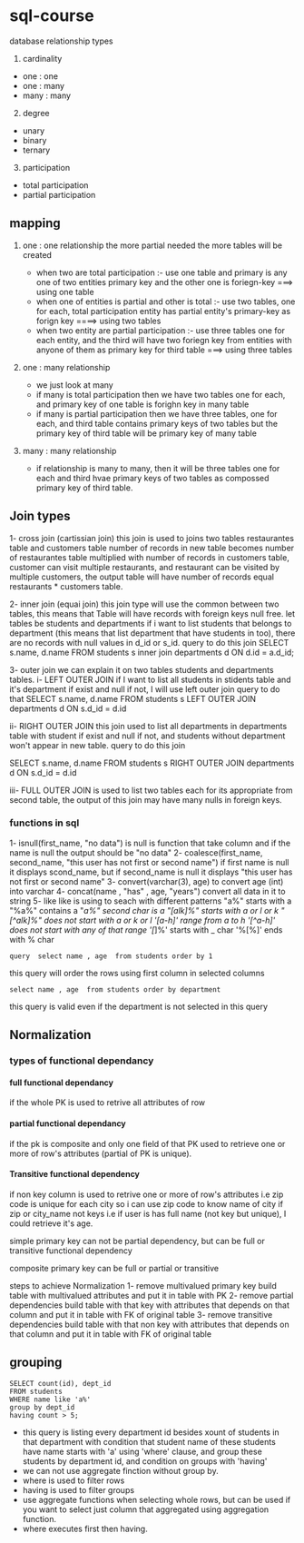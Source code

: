 # sql-course
database relationship types
 1. cardinality
   * one : one
   * one : many
   * many : many
 2. degree
   * unary
   * binary
   * ternary
 3.  participation
   * total participation
   * partial participation

## mapping 
  1. one : one relationship
     the more partial needed the more tables will be created 
      * when two are total participation :-
        use one table and primary is any one of two entities primary key and the other one is foriegn-key ===> using one table 
      * when one of entities is partial and other is total :-
        use two tables, one for each, total participation entity has partial entity's primary-key as forign key ====> using two tables
      * when two entity are partial participation :-
        use three tables one for each entity, and the third will have two foriegn key from entities with anyone of them as primary key for third table ===> using three tables

  2. one : many relationship
      * we just look at many
      * if many is total participation then we have two tables one for each, and primary key of one table is forighn key in many table
      * if many is partial participation then we have three tables, one for each, and third table contains primary keys of two tables but the primary key of third table will be primary key of many table

  3. many : many relationship
     * if relationship is many to many, then it will be three tables one for each and third hvae primary keys of two tables as compossed primary key of third table.
    
## Join types 
1- cross join (cartissian join)
this join is used to joins two tables restaurantes table and customers table  number of records in new table becomes number of restaurantes table multiplied with number of records in customers table, customer can visit multiple restaurants, and restaurant can be visited by multiple customers, the output table will have number of records equal restaurants * customers table.

2- inner join (equai join)
this join type will use the common between two tables, this means that Table will have records with foreign keys null free. let tables be students and departments if i want to list students that belongs to department (this means that list department that have students in too), there are no records with null values in d_id or s_id.
query to do this join
SELECT s.name, d.name
FROM students s inner join departments d
ON d.id = a.d_id;

3- outer join
we can explain it on two tables students and departments tables.
i- LEFT OUTER JOIN
if I want to list all students in stidents table and it's department if exist and null if not, I will use left outer join 
query to do that
SELECT s.name, d.name
FROM students s LEFT OUTER JOIN departments d
ON s.d_id = d.id

ii- RIGHT OUTER JOIN
 this join used to list all departments in departments table with student if exist and null if not, and students without department won't appear in new table.
 query to do this join
 
 SELECT s.name, d.name
FROM students s RIGHT OUTER JOIN departments d
ON s.d_id = d.id

iii- FULL OUTER JOIN
 is used to list two tables each for its appropriate from second table, the output of this join may have many nulls in foreign keys.



 ### functions in sql 
 1- isnull(first_name, "no data")
   is null is function that take column and if the name is null the output should be "no data"
 2- coalesce(first_name, second_name, "this user has not first or second name")
   if first name is null it displays scond_name, but if second_name is null it displays "this user has not first or second name"
 3- convert(varchar(3), age)
   to convert age (int) into varchar
 4- concat(name , "has" , age, "years")
    convert all data in it to string
 5- like
   like is using to seach with different patterns
    "a%" starts with a
    "%a%" contains a 
    "_a%" second char is a
    "[alk]%"  starts with a or l or k
    "[^alk]%" does not start with a or k or l
    '[a-h]' range from a to h
    '[^a-h]' does not start with any of that range
    '[_]%' starts with _ char
     '%[%]' ends with % char


   `query 
   select name , age 
   from students
   order by 1` 

   this query will order the rows using first column in selected columns

   `select name , age 
   from students
   order by department`

   this query is valid even if the department is not selected in this query



 ## Normalization

 ### types of functional dependancy

 #### full functional dependancy
   if the whole PK is used to retrive all attributes of row 
    

 #### partial functional dependancy
   if the pk is composite and only one field of that PK used to retrieve one or more of row's attributes (partial of PK is unique).


   #### Transitive functional dependency
   if non key column is used to retrive one or more of row's attributes 
    i.e zip code is unique for each city so i can use zip code to know name of city  if zip or city_name not keys 
    i.e if user is has full name (not key but unique), I could retrieve it's age.


   simple primary key can not be partial dependency, but can be full or transitive functional dependency 

   composite primary key can be full or partial or transitive
    

steps to achieve Normalization
1- remove multivalued primary key
  build table with multivalued attributes and put it in table with PK 
2- remove partial dependencies
   build table with that key with attributes that depends on that column and put it in table with FK of original table 
3- remove transitive dependencies
   build table with that non key with attributes that depends on that column and put it in table with FK of original table 

## grouping
```
SELECT count(id), dept_id
FROM students
WHERE name like 'a%'
group by dept_id
having count > 5;

```
- this query is listing every department id besides xount of students in that department with condition that student name of these students have name starts with 'a' using 'where' clause, and group these students by department id, and condition on groups with 'having'
- we can not use aggregate finction without group by.
- where is used to filter rows
- having is used to filter groups
- use aggregate functions when selecting whole rows, but can be used if you want to select just column that aggregated using aggregation function.
- where executes first then having.

     
